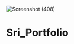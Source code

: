 ![Screenshot (408)](https://github.com/Srimana7/Sri_Portfolio/assets/138699737/268eadb0-abb4-46bd-8b48-ce33ef88b95e)
# Sri_Portfolio
